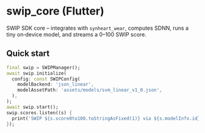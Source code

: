 # swip_core (Flutter)

SWIP SDK core – integrates with `synheart_wear`, computes SDNN, runs a tiny on‑device model, and streams a 0–100 SWIP score.

## Quick start
```dart
final swip = SWIPManager();
await swip.initialize(
  config: const SWIPConfig(
    modelBackend: 'json_linear',
    modelAssetPath: 'assets/models/svm_linear_v1_0.json',
  ),
);
await swip.start();
swip.scores.listen((s) {
  print('SWIP ${s.score0to100.toStringAsFixed(1)} via ${s.modelInfo.id}');
});
```
